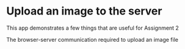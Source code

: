 # Upload an image to the server

This app demonstrates a few things that are useful for Assignment 2

The browser-server communication required to upload an image file
  